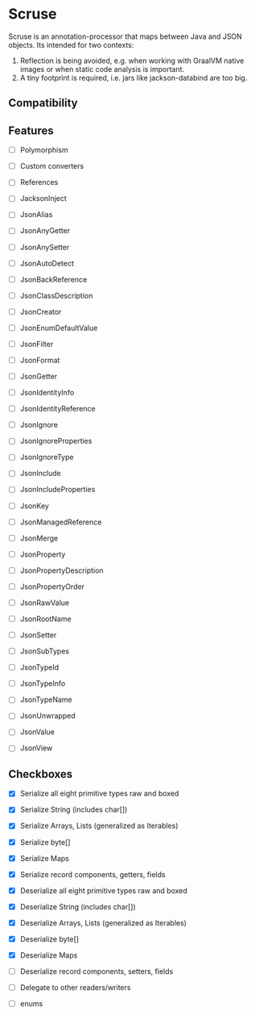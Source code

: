 # Scruse

Scruse is an annotation-processor that maps between Java and JSON objects.
Its intended for two contexts:

1) Reflection is being avoided, e.g. when working with GraalVM native images or when static code analysis is important.
2) A tiny footprint is required, i.e. jars like jackson-databind are too big.

## Compatibility

## Features

- [ ] Polymorphism
- [ ] Custom converters
- [ ] References


- [ ] JacksonInject
- [ ] JsonAlias
- [ ] JsonAnyGetter
- [ ] JsonAnySetter
- [ ] JsonAutoDetect
- [ ] JsonBackReference
- [ ] JsonClassDescription
- [ ] JsonCreator
- [ ] JsonEnumDefaultValue
- [ ] JsonFilter
- [ ] JsonFormat
- [ ] JsonGetter
- [ ] JsonIdentityInfo
- [ ] JsonIdentityReference
- [ ] JsonIgnore
- [ ] JsonIgnoreProperties
- [ ] JsonIgnoreType
- [ ] JsonInclude
- [ ] JsonIncludeProperties
- [ ] JsonKey
- [ ] JsonManagedReference
- [ ] JsonMerge
- [ ] JsonProperty
- [ ] JsonPropertyDescription
- [ ] JsonPropertyOrder
- [ ] JsonRawValue
- [ ] JsonRootName
- [ ] JsonSetter
- [ ] JsonSubTypes
- [ ] JsonTypeId
- [ ] JsonTypeInfo
- [ ] JsonTypeName
- [ ] JsonUnwrapped
- [ ] JsonValue
- [ ] JsonView

## Checkboxes

- [x] Serialize all eight primitive types raw and boxed
- [x] Serialize String (includes char[])
- [x] Serialize Arrays, Lists (generalized as Iterables)
- [x] Serialize byte[]
- [x] Serialize Maps
- [x] Serialize record components, getters, fields

- [x] Deserialize all eight primitive types raw and boxed
- [x] Deserialize String (includes char[])
- [x] Deserialize Arrays, Lists (generalized as Iterables)
- [x] Deserialize byte[]
- [x] Deserialize Maps
- [ ] Deserialize record components, setters, fields

- [ ] Delegate to other readers/writers
- [ ] enums